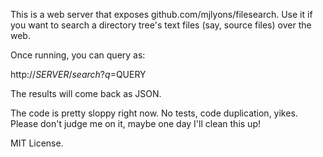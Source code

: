 This is a web server that exposes github.com/mjlyons/filesearch. Use it if you want
to search a directory tree's text files (say, source files) over the web.

Once running, you can query as:

http://$SERVER/search?q=$QUERY

The results will come back as JSON.

The code is pretty sloppy right now. No tests, code duplication, yikes. Please don't judge me on it, maybe one day
I'll clean this up!

MIT License.

